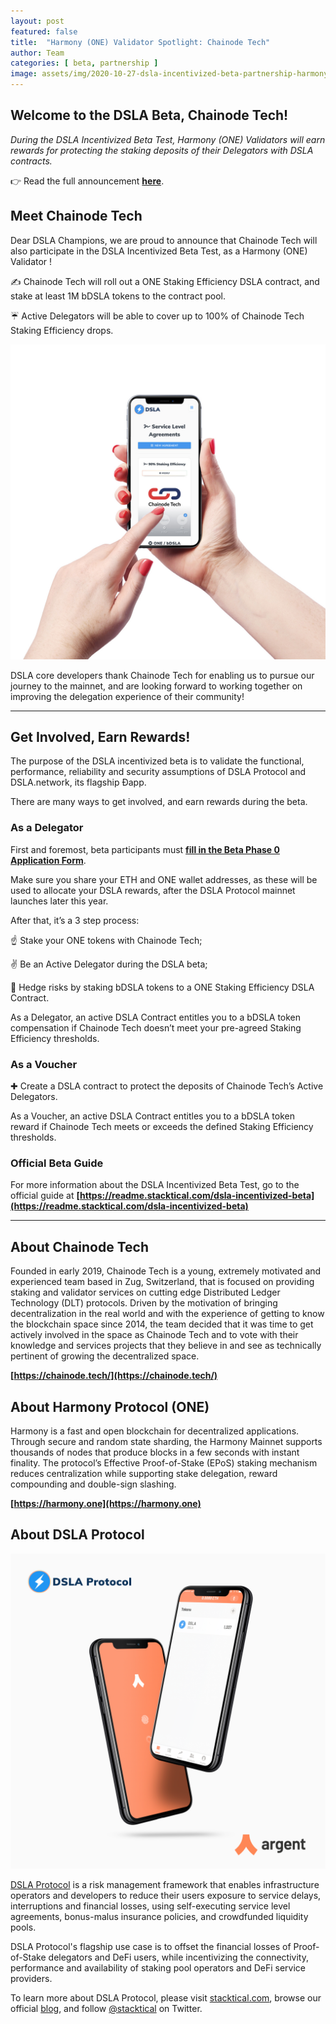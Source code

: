 ```yaml
---
layout: post
featured: false
title:  "Harmony (ONE) Validator Spotlight: Chainode Tech"
author: Team
categories: [ beta, partnership ]
image: assets/img/2020-10-27-dsla-incentivized-beta-partnership-harmony-validator-spotlight-chainode.jpg
---
```


## Welcome to the DSLA Beta, Chainode Tech!

*During the DSLA Incentivized Beta Test, Harmony (ONE) Validators will earn rewards for protecting the staking deposits of their Delegators with DSLA contracts.*

👉 Read the full announcement **[here](https://blog.stacktical.com/reporting/2020/07/24/dsla-protocol-incentivized-beta-test.html)**.

## Meet Chainode Tech

Dear DSLA Champions, we are proud to announce that Chainode Tech will also participate in the DSLA Incentivized Beta Test, as a Harmony (ONE) Validator !

✍️ Chainode Tech will roll out a ONE Staking Efficiency DSLA contract, and stake at least 1M bDSLA tokens to the contract pool.

☔️ Active Delegators will be able to cover up to 100% of Chainode Tech Staking Efficiency drops.

![Chainode DSLA Contract - Harmony (ONE) Validator](/assets/img/2020-10-27-dsla-incentivized-beta-partnership-harmony-validator-spotlight-chainode-screenshot.jpg)

DSLA core developers thank Chainode Tech for enabling us to pursue our journey to the mainnet, and are looking forward to working together on improving the delegation experience of their community!

---
 
## Get Involved, Earn Rewards!

The purpose of the DSLA incentivized beta is to validate the functional, performance, reliability and security assumptions of DSLA Protocol and DSLA.network, its flagship Ðapp.

There are many ways to get involved, and earn rewards during the beta.

### As a Delegator

First and foremost, beta participants must **[fill in the Beta Phase 0 Application Form](http://bit.ly/dsla-beta)**. 

Make sure you share your ETH and ONE wallet addresses, as these will be used to allocate your DSLA rewards, after the DSLA Protocol mainnet launches later this year.

After that, it’s a 3 step process:

☝️ Stake your ONE tokens with Chainode Tech;

✌️ Be an Active Delegator during the DSLA beta;

🤟 Hedge risks by staking bDSLA tokens to a ONE Staking Efficiency DSLA Contract.


As a Delegator, an active DSLA Contract entitles you to a bDSLA token compensation if Chainode Tech doesn’t meet your pre-agreed Staking Efficiency thresholds.

### As a Voucher
✚ Create a DSLA contract to protect the deposits of Chainode Tech’s Active Delegators.

As a Voucher, an active DSLA Contract entitles you to a bDSLA token reward if Chainode Tech meets or exceeds the defined Staking Efficiency thresholds.

### Official Beta Guide
For more information about the DSLA Incentivized Beta Test, go to the official guide at **[https://readme.stacktical.com/dsla-incentivized-beta](https://readme.stacktical.com/dsla-incentivized-beta)**

---

## About Chainode Tech

Founded in early 2019, Chainode Tech is a young, extremely motivated and experienced team based in Zug, Switzerland, that is focused on providing staking and validator services on cutting edge Distributed Ledger Technology (DLT) protocols. Driven by the motivation of bringing decentralization in the real world and with the experience of getting to know the blockchain space since 2014, the team decided that it was time to get actively involved in the space as Chainode Tech and to vote with their knowledge and services projects that they believe in and see as technically pertinent of growing the decentralized space.

**[https://chainode.tech/](https://chainode.tech/)**

## About Harmony Protocol (ONE)

Harmony is a fast and open blockchain for decentralized applications. Through secure and random state sharding, the Harmony Mainnet supports thousands of nodes that produce blocks in a few seconds with instant finality. The protocol’s Effective Proof-of-Stake (EPoS) staking mechanism reduces centralization while supporting stake delegation, reward compounding and double-sign slashing.  

**[https://harmony.one](https://harmony.one)**


## About DSLA Protocol

[![DSLA Token, now on Argent wallet](/assets/img/2020-08-26-dsla-token-available-on-Argent-keyless-wallet-screenshot.jpg)](https://stacktical.com)

[DSLA Protocol](https://stacktical.com) is a risk management framework that enables infrastructure operators and developers to reduce their users exposure to service delays, interruptions and financial losses, using self-executing service level agreements, bonus-malus insurance policies, and crowdfunded liquidity pools.

DSLA Protocol's flagship use case is to offset the financial losses of Proof-of-Stake delegators and DeFi users, while incentivizing the connectivity, performance and availability of staking pool operators and DeFi service providers.

To learn more about DSLA Protocol, please visit [stacktical.com](https://stacktical.com), browse our official [blog](https://blog.stacktical.com), and follow [@stacktical](https://twitter.com/Stacktical) on Twitter.